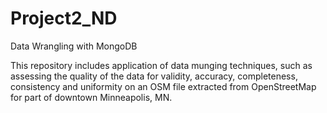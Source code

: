 # Project2_ND

Data Wrangling with MongoDB

This repository includes application of data munging techniques, such as assessing the quality of the data for validity, accuracy, completeness, consistency and uniformity on an OSM file extracted from OpenStreetMap for part of downtown Minneapolis, MN.
